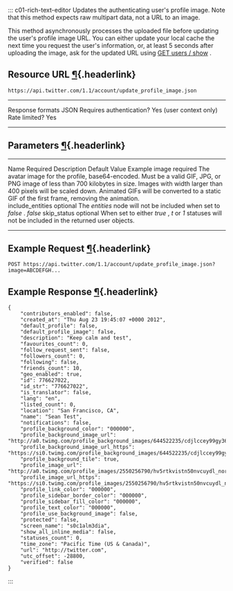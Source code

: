 <div>

::: c01-rich-text-editor
Updates the authenticating user\'s profile image. Note that this method
expects raw multipart data, not a URL to an image.

This method asynchronously processes the uploaded file before updating
the user\'s profile image URL. You can either update your local cache
the next time you request the user\'s information, or, at least 5
seconds after uploading the image, ask for the updated URL using [GET
users /
show](/en/docs/accounts-and-users/follow-search-get-users/api-reference/get-users-show)
.

## Resource URL [¶](#resource-url){.headerlink}

` https://api.twitter.com/1.1/account/update_profile_image.json `

  -------------------------- -------------------------
  Response formats           JSON
  Requires authentication?   Yes (user context only)
  Rate limited?              Yes
  -------------------------- -------------------------

## Parameters [¶](#parameters){.headerlink}

  ------------------ ---------- ---------------------------------------------------------------------------------------------------------------------------------------------------------------------------------------------------------------------------------------------------------------------------------------- --------------- ---------
  Name               Required   Description                                                                                                                                                                                                                                                                              Default Value   Example
  image              required   The avatar image for the profile, base64-encoded. Must be a valid GIF, JPG, or PNG image of less than 700 kilobytes in size. Images with width larger than 400 pixels will be scaled down. Animated GIFs will be converted to a static GIF of the first frame, removing the animation.                   
  include_entities   optional   The *entities* node will not be included when set to *false* .                                                                                                                                                                                                                                           *false*
  skip_status        optional   When set to either *true* , *t* or *1* statuses will not be included in the returned user objects.                                                                                                                                                                                                       
  ------------------ ---------- ---------------------------------------------------------------------------------------------------------------------------------------------------------------------------------------------------------------------------------------------------------------------------------------- --------------- ---------

## Example Request [¶](#example-request){.headerlink}

` POST https://api.twitter.com/1.1/account/update_profile_image.json?image=ABCDEFGH... `

## Example Response [¶](#example-response){.headerlink}

    {
        "contributors_enabled": false, 
        "created_at": "Thu Aug 23 19:45:07 +0000 2012", 
        "default_profile": false, 
        "default_profile_image": false, 
        "description": "Keep calm and test", 
        "favourites_count": 0, 
        "follow_request_sent": false, 
        "followers_count": 0, 
        "following": false, 
        "friends_count": 10, 
        "geo_enabled": true, 
        "id": 776627022, 
        "id_str": "776627022", 
        "is_translator": false, 
        "lang": "en", 
        "listed_count": 0, 
        "location": "San Francisco, CA", 
        "name": "Sean Test", 
        "notifications": false, 
        "profile_background_color": "000000", 
        "profile_background_image_url": "http://a0.twimg.com/profile_background_images/644522235/cdjlccey99gy36j3em67.jpeg", 
        "profile_background_image_url_https": "https://si0.twimg.com/profile_background_images/644522235/cdjlccey99gy36j3em67.jpeg", 
        "profile_background_tile": true, 
        "profile_image_url": "http://a0.twimg.com/profile_images/2550256790/hv5rtkvistn50nvcuydl_normal.jpeg", 
        "profile_image_url_https": "https://si0.twimg.com/profile_images/2550256790/hv5rtkvistn50nvcuydl_normal.jpeg", 
        "profile_link_color": "000000", 
        "profile_sidebar_border_color": "000000", 
        "profile_sidebar_fill_color": "000000", 
        "profile_text_color": "000000", 
        "profile_use_background_image": false, 
        "protected": false, 
        "screen_name": "s0c1alm3dia", 
        "show_all_inline_media": false, 
        "statuses_count": 0, 
        "time_zone": "Pacific Time (US & Canada)", 
        "url": "http://twitter.com", 
        "utc_offset": -28800, 
        "verified": false
    }
:::

</div>

